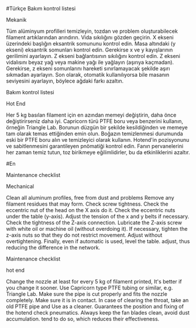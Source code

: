 #Türkçe
Bakım kontrol listesi

Mekanik

Tüm alüminyum profilleri temizleyin, tozdan ve problem
oluşturabilecek filament artıklarından arındırın.
Vida sıkılığını gözden geçirin.
X ekseni üzerindeki başlığın eksantrik somununu kontrol
edin.
Masa altındaki (y ekseni) eksantrik somunları kontrol edin.
Gerekirse x ve y kayışlarının gerilimini ayarlayın.
Z ekseni bağlantısının sıkılığını kontrol edin.
Z ekseni vidalısını beyaz yağ veya makine yağı ile yağlayın
(aşırıya kaçmadan).
Gerekirse, z ekseni somunlarını hareketi sınırlamayacak
şekilde aşırı sıkmadan ayarlayın.
Son olarak, otomatik kullanılıyorsa bile masanın seviyesini
ayarlayın, böylece ağdaki farkı azaltın.

Bakım kontrol listesi

Hot End

Her 5 kg basılan filament için en azından memeyi değiştirin,
daha önce değiştirirseniz daha iyi.
Capricorn türü PTFE boru veya benzerini kullanın, örneğin
Triangle Lab.
Borunun düzgün bir şekilde kesildiğinden ve memeye tam
olarak temas ettiğinden emin olun.
Boğazın temizlenmesi durumunda eski bir PTFE boru alın ve
temizleyici olarak kullanın.
Hotend'in pozisyonunu ve sabitlenmesini garantileyen
pnömatiği kontrol edin.
Fanın pervanelerini her zaman temiz tutun, toz birikmeye
eğilimlidirler, bu da etkinliklerini azaltır.

#En

Maintenance checklist

Mechanical

Clean all aluminum profiles, free from dust and problems
Remove any filament residues that may form.
Check screw tightness.
Check the eccentric nut of the head on the X axis
do it.
Check the eccentric nuts under the table (y-axis).
Adjust the tension of the x and y belts if necessary.
Check the tightness of the Z-axis connection.
Lubricate the Z-axis screw with white oil or machine oil
(without overdoing it).
If necessary, tighten the z-axis nuts so that they do not restrict movement.
Adjust without overtightening.
Finally, even if automatic is used, level the table.
adjust, thus reducing the difference in the network.

Maintenance checklist

hot end

Change the nozzle at least for every 5 kg of filament printed,
It's better if you change it sooner.
Use Capricorn type PTFE tubing or similar, e.g.
Triangle Lab.
Make sure the pipe is cut properly and fits the nozzle completely.
Make sure it is in contact.
In case of clearing the throat, take an old PTFE pipe and
Use as a cleaner.
Guarantees the position and fixing of the hotend
check pneumatics.
Always keep the fan blades clean, avoid dust accumulation.
tend to do so, which reduces their effectiveness.

